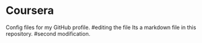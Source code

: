 # Coursera
Config files for my GitHub profile.
#editing the file
Its a markdown file in this repository.
#second modification.
